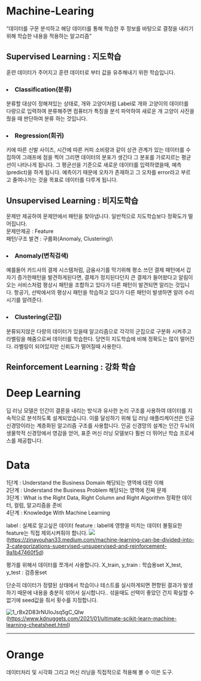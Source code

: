# Machine-Learing
“데이터를 구문 분석하고 해당 데이터를 통해 학습한 후 정보를 바탕으로 결정을 내리기 위해 학습한 내용을 적용하는 알고리즘”

## Supervised Learning : 지도학습
훈련 데이터가 주어지고 훈련 데이터로 부터 값을 유추해내기 위한 학습입니다.

### <li>Classification(분류)
분류할 대상이 정해져있는 상태로, 개와 고양이처럼 Label로 개와 고양이의 데이터를 다량으로 입력하여 분류해주면 컴퓨터가 특징을 분석 파악하여 새로운 개 고양이 사진을 줬을 때 판단하여 분류 하는 것입니다.</li>

### <li>Regression(회귀)
키에 따른 신발 사이즈, 시간에 따른 커피 소비량과 같이 상관 관계가 있는 데이터를 수집하여 그래프에 점을 찍어 그리면 데이터의 분포가 생긴다 그 분포를 가로지르는 평균선이 나타나게 됩니다. 그 평균선을 기준으로 새로운 데이터를 입력하였을때, 예측(predict)을 하게 됩니다. 예측이기 때문에 오차가 존재하고 그 오차를 error라고 부르고 줄여나가는 것을 목표로 데이터를 다루게 됩니다.</li>

## Unsupervised Learning : 비지도학습
문제만 제공하여 문제안에서 패턴을 찾아냅니다. 일반적으로 지도학습보다 정확도가 떨어집니다.\
문제만제공 : Feature\
패턴/구조 발견 : 구룹화(Anomaly, Clustering)\

### <li>Anomaly(변칙검색)
예를들어 카드사의 결제 시스템처럼, 금융사기를 막기위해 평소 쓰던 결제 패턴에서 갑자기 증가한패턴을 발견하게된다면, 결제가 정지된다던지 큰 결제가 들어왔다고 알림이 오는 서비스처럼 평상시 패턴을 조합하고 있다가 다른 패턴이 발견되면 알리는 것입니다. 항공기, 선박에서의 평상시 패턴을 학습하고 있다가 다른 패턴이 발생하면 알려 수리시기를 알려준다.</li>

### <li>Clustering(군집)
분류되지않은 다량의 데이터가 있을때 알고리즘으로 각각의 군집으로 구분화 시켜주고 라벨링을 해줌으로써 데이터를 학습한다. 당연히 지도학습에 비해 정확도는 많이 떨어진다. 라벨링이 되어있지만 신뢰도가 떨어질때 사용한다.</li>


## Reinforcement Learning : 강화 학습


# Deep Learning
딥 러닝 모델은 인간이 결론을 내리는 방식과 유사한 논리 구조를 사용하여 데이터를 지속적으로 분석하도록 설계되었습니다. 이를 달성하기 위해 딥 러닝 애플리케이션은 인공 신경망이라는 계층화된 알고리즘 구조를 사용합니다. 인공 신경망의 설계는 인간 두뇌의 생물학적 신경망에서 영감을 얻어, 표준 머신 러닝 모델보다 훨씬 더 뛰어난 학습 프로세스를 제공합니다.

# Data

1단계 : Understand the Business Domain 해당되는 영역에 대한 이해\
2단계 : Understand the Business Problem 해당되는 영역에 진짜 문제\
3단계 : What is the Right Data, Right Column and Right Algorithm 정확한 데이터, 컬럼, 알고리즘을 준비\
4단계 : Knowledge With Machine Learning

label : 실제로 알고싶은 데이터
feature : label에 영향을 미치는 데이터
불필요한 feature는 직접 제외시켜줘야 합니다.
<img src="https://user-images.githubusercontent.com/107936957/201516852-a86f9eca-ce28-47de-9ea2-191b54c5079d.png">
(https://zinayouhan33.medium.com/machine-learning-can-be-divided-into-3-categorizations-supervised-unsupervised-and-reinforcement-9a1b47460f5d)

평가를 위해서 데이터를 쪼개서 사용합니다.
X_train, y_train : 학습용set
X_test, y_test : 검증용set

단순히 데이터가 정렬된 상태에서 학습이나 테스트를 실시하게되면 편향된 결과가 발생하기 때문에 내용을 충분히 섞어서 실시합니다..
섞을때도 선택이 좋았던 건지 확실할 수 없기에 seed값을 줘서 횟수를 지정합니다.

![1_rBx2D83rNUloJsq5gC_QIw](https://user-images.githubusercontent.com/107936957/201516991-177d29a8-ef8a-4f4d-90b0-f7d9af8d8551.png)
(https://www.kdnuggets.com/2021/01/ultimate-scikit-learn-machine-learning-cheatsheet.html)

------------------------------------------------------------------------------------------------------------------------
# Orange
데이터처리 및 시각화 그리고 머신 러닝을 직접적으로 적용해 볼 수 이쓴 도구.


